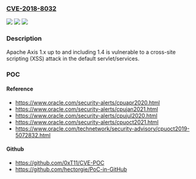 ### [CVE-2018-8032](https://cve.mitre.org/cgi-bin/cvename.cgi?name=CVE-2018-8032)
![](https://img.shields.io/static/v1?label=Product&message=Apache%20Axis&color=blue)
![](https://img.shields.io/static/v1?label=Version&message=n%2Fa&color=blue)
![](https://img.shields.io/static/v1?label=Vulnerability&message=Cross-site%20Scripting&color=brighgreen)

### Description

Apache Axis 1.x up to and including 1.4 is vulnerable to a cross-site scripting (XSS) attack in the default servlet/services.

### POC

#### Reference
- https://www.oracle.com/security-alerts/cpuapr2020.html
- https://www.oracle.com/security-alerts/cpujan2021.html
- https://www.oracle.com/security-alerts/cpujul2020.html
- https://www.oracle.com/security-alerts/cpuoct2021.html
- https://www.oracle.com/technetwork/security-advisory/cpuoct2019-5072832.html

#### Github
- https://github.com/0xT11/CVE-POC
- https://github.com/hectorgie/PoC-in-GitHub

